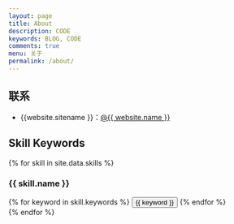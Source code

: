 ```yaml
---
layout: page
title: About
description: CODE
keywords: BLOG, CODE
comments: true
menu: 关于
permalink: /about/
---
```




## 联系

<ul>
<li>{{website.sitename }}：<a href="{{ website.url }}" target="_blank">@{{ website.name }}</a></li>
</ul>



## Skill Keywords

{% for skill in site.data.skills %}
### {{ skill.name }}
<div class="btn-inline">
{% for keyword in skill.keywords %}
<button class="btn btn-outline" type="button">{{ keyword }}</button>
{% endfor %}
</div>
{% endfor %}
